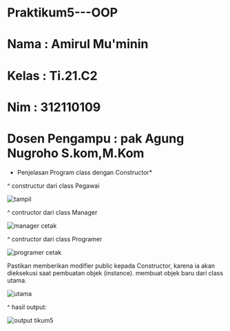 # Praktikum5---OOP

# Nama           : Amirul Mu'minin    #
# Kelas          : Ti.21.C2           #
# Nim            : 312110109          #
# Dosen Pengampu : pak Agung Nugroho S.kom,M.Kom #

* Penjelasan Program class dengan Constructor*


^ constructur dari class Pegawai

![tampil](https://user-images.githubusercontent.com/116171779/203690500-7bf6712a-0a9f-4de8-8c69-1dc0c9fed01a.png)

^ contructor dari class Manager

![manager cetak](https://user-images.githubusercontent.com/116171779/203691212-a9613792-5a4b-44f5-80c2-5daaa372da2d.png)

^ contructor dari class Programer

![programer cetak](https://user-images.githubusercontent.com/116171779/203691285-d6d5c4e5-b412-4f4a-979e-e8ab45b3ff44.png)

Pastikan memberikan modifier public kepada Constructor, karena ia akan dieksekusi saat pembuatan objek (instance).
membuat objek baru dari class utama.

![utama](https://user-images.githubusercontent.com/116171779/203690059-f786c67e-f982-44b8-b746-c4c74facaeea.png)

^ hasil output:

![output tikum5](https://user-images.githubusercontent.com/116171779/203691980-1a5bc6f1-4967-43ae-b125-3703841f8cec.png)
